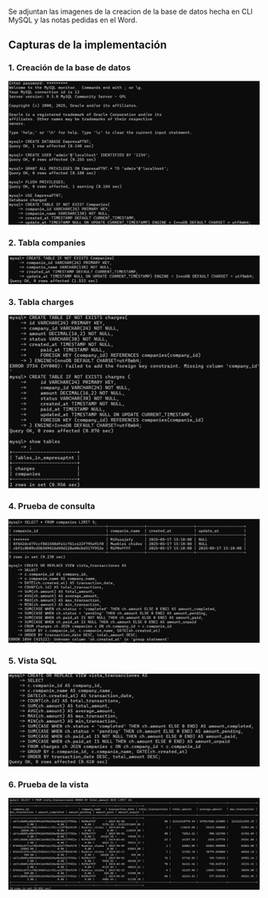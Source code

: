 Se adjuntan las imagenes de la creacion de la base de datos hecha en CLI MySQL
y las notas pedidas en el Word.

## Capturas de la implementación

### 1. Creación de la base de datos
![Creacion de la Base de DAtos](imagenes/Creacion.jpeg)

### 2. Tabla companies
![creacion de la tabla companies](imagenes/companies.jpeg)

### 3. Tabla charges
![Creacion de la tabla charges](imagenes/charges.jpeg)

### 4. Prueba de consulta
![Prueba de la base de datos con consulta sencilla](imagenes/prueba.jpeg)

### 5. Vista SQL
![Creacion de la vista](imagenes/vista.jpeg)

### 6. Prueba de la vista
![Prueba de la vista](imagenes/pruebavista.jpeg)